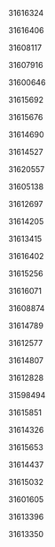 31616324

31616406

31608117

31607916

31600646

31615692

31615676

31614690

31614527

31620557

31605138

31612697

31614205

31613415

31616402

31615256

31616071

31608874

31614789

31612577

31614807

31612828

31598494

31615851

31614326

31615653

31614437

31615032

31601605

31613396

31613350


